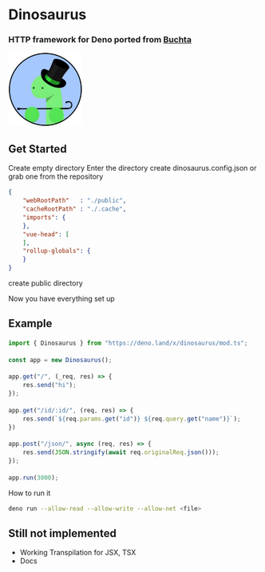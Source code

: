 # Dinosaurus
### HTTP framework for Deno ported from [Buchta](https://github.com/Fire-The-Fox/buchta)

![Dinosaurus logo](./dinosaurus.png "Dinosaurus Logo")

## Get Started
Create empty directory
Enter the directory
create dinosaurus.config.json or grab one from the repository
```json
{
    "webRootPath"   : "./public",
    "cacheRootPath" : "./.cache",
    "imports": {
    },
    "vue-head": [
    ],
    "rollup-globals": {
    }
}
```
create public directory

Now you have everything set up 

## Example
```ts
import { Dinosaurus } from "https://deno.land/x/dinosaurus/mod.ts";

const app = new Dinosaurus();

app.get("/", (_req, res) => {
    res.send("hi");
});

app.get("/id/:id/", (req, res) => {
    res.send(`${req.params.get("id")} ${req.query.get("name")}`);
})

app.post("/json/", async (req, res) => {
    res.send(JSON.stringify(await req.originalReq.json()));
});

app.run(3000);
```
How to run it
```bash
deno run --allow-read --allow-write --allow-net <file>
```

## Still not implemented
* Working Transpilation for JSX, TSX
* Docs
